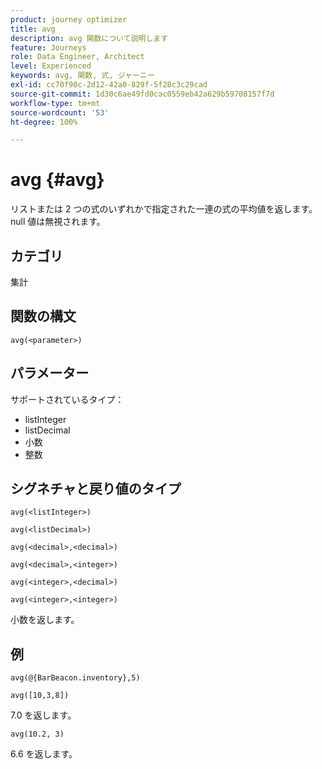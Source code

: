 ```yaml
---
product: journey optimizer
title: avg
description: avg 関数について説明します
feature: Journeys
role: Data Engineer, Architect
level: Experienced
keywords: avg, 関数, 式, ジャーニー
exl-id: cc70f90c-2d12-42a0-829f-5f28c3c29cad
source-git-commit: 1d30c6ae49fd0cac0559eb42a629b59708157f7d
workflow-type: tm+mt
source-wordcount: '53'
ht-degree: 100%

---
```


# avg {#avg}

リストまたは 2 つの式のいずれかで指定された一連の式の平均値を返します。null 値は無視されます。


## カテゴリ

集計

## 関数の構文

`avg(<parameter>)`

## パラメーター

サポートされているタイプ：

* listInteger
* listDecimal
* 小数
* 整数

## シグネチャと戻り値のタイプ

`avg(<listInteger>)`

`avg(<listDecimal>)`

`avg(<decimal>,<decimal>)`

`avg(<decimal>,<integer>)`

`avg(<integer>,<decimal>)`

`avg(<integer>,<integer>)`

小数を返します。

## 例

`avg(@{BarBeacon.inventory},5)`

`avg([10,3,8])`

7.0 を返します。

`avg(10.2, 3)`

6.6 を返します。
